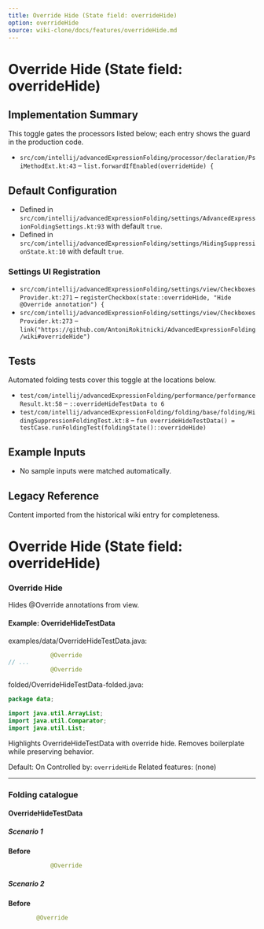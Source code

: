 ```yaml
---
title: Override Hide (State field: overrideHide)
option: overrideHide
source: wiki-clone/docs/features/overrideHide.md
---
```

# Override Hide (State field: overrideHide)

## Implementation Summary

This toggle gates the processors listed below; each entry shows the guard in the production code.

- `src/com/intellij/advancedExpressionFolding/processor/declaration/PsiMethodExt.kt:43` – `list.forwardIfEnabled(overrideHide) {`

## Default Configuration

- Defined in `src/com/intellij/advancedExpressionFolding/settings/AdvancedExpressionFoldingSettings.kt:93` with default `true`.
- Defined in `src/com/intellij/advancedExpressionFolding/settings/HidingSuppressionState.kt:10` with default `true`.

### Settings UI Registration

- `src/com/intellij/advancedExpressionFolding/settings/view/CheckboxesProvider.kt:271` – `registerCheckbox(state::overrideHide, "Hide @Override annotation") {`
- `src/com/intellij/advancedExpressionFolding/settings/view/CheckboxesProvider.kt:273` – `link("https://github.com/AntoniRokitnicki/AdvancedExpressionFolding/wiki#overrideHide")`

## Tests

Automated folding tests cover this toggle at the locations below.

- `test/com/intellij/advancedExpressionFolding/performance/performanceResult.kt:58` – `::overrideHideTestData to 6`
- `test/com/intellij/advancedExpressionFolding/folding/base/folding/HidingSuppressionFoldingTest.kt:8` – `fun overrideHideTestData() = testCase.runFoldingTest(foldingState()::overrideHide)`

## Example Inputs

- No sample inputs were matched automatically.

## Legacy Reference

Content imported from the historical wiki entry for completeness.

# Override Hide (State field: overrideHide)

### Override Hide
Hides @Override annotations from view.

#### Example: OverrideHideTestData

examples/data/OverrideHideTestData.java:
```java
            @Override
// ...
            @Override
```

folded/OverrideHideTestData-folded.java:
```java
package data;

import java.util.ArrayList;
import java.util.Comparator;
import java.util.List;
```

Highlights OverrideHideTestData with override hide.
Removes boilerplate while preserving behavior.

Default: On
Controlled by: `overrideHide`
Related features: (none)

---
### Folding catalogue

#### OverrideHideTestData

##### Scenario 1

**Before**
```java
            @Override
```


##### Scenario 2

**Before**
```java
        @Override
```
